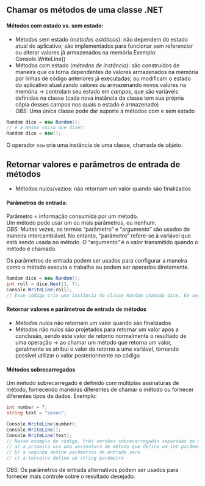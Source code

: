 ## Chamar os métodos de uma classe .NET

#### Métodos com estado vs. sem estado:
- Métodos sem estado (*métodos estáticos*): não dependem do estado atual do aplicativo; são implementados para funcionar sem referenciar ou alterar valores já armazenados na memória 
Exemplo: Console.WriteLine()
- Métodos com estado (*métodos de instância*): são construídos de maneira que os torna dependentes de valores armazenados na memória por linhas de código anteriores já executadas; ou modificam o estado do aplicativo atualizando valores ou armazenando novos valores na memória -> controlam seu estado em _campos_, que são variáveis definidas na classe (cada nova instância da classe tem sua própria cópia desses campos nos quais o estado é armazenado)  
*OBS:* Uma única classe pode dar suporte a métodos com e sem estado  

~~~csharp
Random dice = new Random();
// é a mesma coisa que dizer:
Random dice = new();
~~~
O operador `new` cria uma instância de uma classe, chamada de _objeto_.

## Retornar valores e parâmetros de entrada de métodos
- Métodos nulos/vazios: não retornam um valor quando são finalizados

#### Parâmetros de entrada:
Parâmetro = informação consumida por um método.  
Um método pode usar um ou mais parâmetros, ou nenhum.  
*OBS:* Muitas vezes, os termos “parâmetro” e “argumento” são usados de maneira intercambiável. No entanto, “parâmetro” refere-se à variável que está sendo usada no método. O “argumento” é o valor transmitido quando o método é chamado.

Os parâmetros de entrada podem ser usados para configurar a maneira como o método executa o trabalho ou podem ser operados diretamente.
~~~csharp
Random dice = new Random();
int roll = dice.Next(1, 7);
Console.WriteLine(roll);
// Esse código cria uma instância da classe Random chamada dice. Em seguida, ele usa dice.Next(1, 7) para atribuir um valor aleatório a um número inteiro chamado roll. Nesse caso, o método Next() aceita dois parâmetros, que são usados para configurar os limites inferior e superior do novo número aleatório. Observe que os argumentos são separados por um símbolo ,. Finalmente, ele usa o método Console.WriteLine() para imprimir o valor de roll no console. Nesse caso, ambos os métodos estão usando parâmetros de entrada.
~~~

#### Retornar valores e parâmetros de entrada de métodos

- *Métodos nulos* não retornam um valor quando são finalizados
- Métodos não nulos são projetados para retornar um valor após a conclusão, sendo este valor de retorno normalmente o resultado de uma operação -> ao chamar um método que retorna um valor, geralmente se atribui o valor de retorno a uma variável, tornando possível utilizar o valor posteriormente no código

#### Métodos sobrecarregados
Um método sobrecarregado é definido com múltiplas assinaturas de método, fornecendo maneiras diferentes de chamar o método ou fornecer diferentes tipos de dados.
Exemplo:
~~~csharp
int number = 7;
string text = "seven";

Console.WriteLine(number);
Console.WriteLine();
Console.WriteLine(text);
// Nesse exemplo de código, três versões sobrecarregadas separadas do método WriteLine() são invocadas:
// a) a primeira usa uma assinatura de método que define um int parâmetro
// b) a segunda define parâmetros de entrada zero
// c) a terceira define um string parâmetro
~~~
OBS: Os parâmetros de entrada alternativos podem ser usados para fornecer mais controle sobre o resultado desejado.

